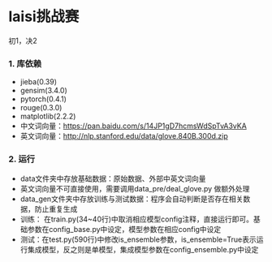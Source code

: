 # laisi挑战赛
初1，决2

### 1. 库依赖
 - jieba(0.39)
 - gensim(3.4.0)
 - pytorch(0.4.1)
 - rouge(0.3.0)
 - matplotlib(2.2.2)
 - 中文词向量：https://pan.baidu.com/s/14JP1gD7hcmsWdSpTvA3vKA
 - 英文词向量：http://nlp.stanford.edu/data/glove.840B.300d.zip

### 2. 运行
 - data文件夹中存放基础数据：原始数据、外部中英文词向量
 - 英文词向量不可直接使用，需要调用data_pre/deal_glove.py 做额外处理
 - data_gen文件夹中存放训练与测试数据：程序会自动判断是否存在相关数据，防止重复生成
 - 训练： 在train.py(34~40行)中取消相应模型config注释，直接运行即可。基础参数在config_base.py中设定，模型参数在相应config中设定
 - 测试：在test.py(590行)中修改is_ensemble参数，is_ensemble=True表示运行集成模型，反之则是单模型，集成模型参数在config_ensemble.py中设定





